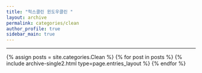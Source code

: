 ```yaml
---
title: "헉스클린 윈도우클린 "
layout: archive
permalink: categories/clean
author_profile: true
sidebar_main: true
---
```


<!-- 공백이 포함되어 있는 카테고리 이름의 경우 site.categories['a b c'] 이런식으로! -->

***

{% assign posts = site.categories.Clean %}
{% for post in posts %} {% include archive-single2.html type=page.entries_layout %} {% endfor %}

